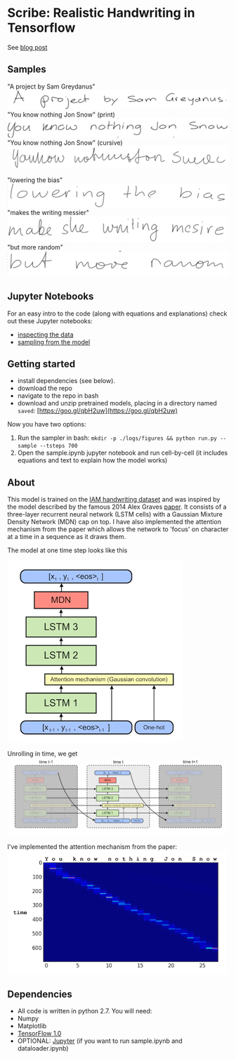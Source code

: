 Scribe: Realistic Handwriting in Tensorflow
=======

See [blog post](https://greydanus.github.io/2016/08/21/handwriting/)


Samples
--------
"A project by Sam Greydanus"
![Sample output 1](static/author.png?raw=true)
"You know nothing Jon Snow" (print)
![Sample output 2](static/jon_print.png?raw=true)
"You know nothing Jon Snow" (cursive)
![Sample output 3](static/jon_cursive.png?raw=true)

"lowering the bias"
![Sample output 4](static/bias-1.png?raw=true)
"makes the writing messier"
![Sample output 5](static/bias-0.75.png?raw=true)
"but more random"
![Sample output 6](static/bias-0.5.png?raw=true)

Jupyter Notebooks
--------
For an easy intro to the code (along with equations and explanations) check out these Jupyter notebooks:
* [inspecting the data](https://nbviewer.jupyter.org/github/greydanus/scribe/blob/master/dataloader.ipynb)
* [sampling from the model](https://nbviewer.jupyter.org/github/greydanus/scribe/blob/master/sample.ipynb)

Getting started
--------
* install dependencies (see below).
* download the repo
* navigate to the repo in bash
* download and unzip pretrained models, placing in a directory named `saved`: [https://goo.gl/qbH2uw](https://goo.gl/qbH2uw)

Now you have two options:
1. Run the sampler in bash: `mkdir -p ./logs/figures && python run.py --sample --tsteps 700`
2. Open the sample.ipynb jupyter notebook and run cell-by-cell (it includes equations and text to explain how the model works)


About
--------
This model is trained on the [IAM handwriting dataset](http://www.fki.inf.unibe.ch/databases/iam-handwriting-database) and was inspired by the model described by the famous 2014 Alex Graves [paper](https://arxiv.org/abs/1308.0850). It consists of a three-layer recurrent neural network (LSTM cells) with a Gaussian Mixture Density Network (MDN) cap on top. I have also implemented the attention mechanism from the paper which allows the network to 'focus' on character at a time in a sequence as it draws them.

The model at one time step looks like this

![Rolled model](static/model_rolled.png?raw=true)

Unrolling in time, we get
![Unrolled model](static/model_unrolled.png?raw=true)

I've implemented the attention mechanism from the paper:
![Attention mechanism](static/diag_window.png?raw=true)

Dependencies
--------
* All code is written in python 2.7. You will need:
 * Numpy
 * Matplotlib
 * [TensorFlow 1.0](https://www.tensorflow.org/install/)
 * OPTIONAL: [Jupyter](https://jupyter.org/) (if you want to run sample.ipynb and dataloader.ipynb)

